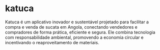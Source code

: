 # katuca
Katuca é um aplicativo inovador e sustentável projetado para facilitar a compra e venda de sucata em Angola, conectando vendedores e compradores de forma prática, eficiente e segura. Ele combina tecnologia com responsabilidade ambiental, promovendo a economia circular e incentivando o reaproveitamento de materiais.
